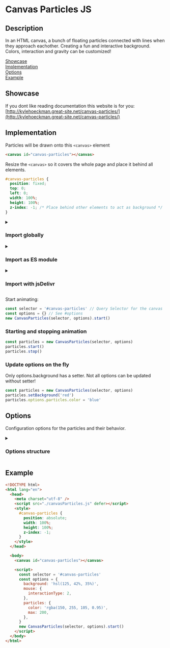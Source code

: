 # Canvas Particles JS

## Description

In an HTML canvas, a bunch of floating particles connected with lines when they approach eachother.
Creating a fun and interactive background. Colors, interaction and gravity can be customized!

[Showcase](#showcase)<br>
[Implementation](#implementation)<br>
[Options](#options)<br>
[Example](#example)

## Showcase

If you dont like reading documentation this website is for you:<br>
[http://kylehoeckman.great-site.net/canvas-particles/](http://kylehoeckman.great-site.net/canvas-particles/)

## Implementation

Particles will be drawn onto this `<canvas>` element

```html
<canvas id="canvas-particles"></canvas>
```

Resize the `<canvas>` so it covers the whole page and place it behind all elements.

```css
#canvas-particles {
  position: fixed;
  top: 0;
  left: 0;
  width: 100%;
  height: 100%;
  z-index: -1; /* Place behind other elements to act as background */
}
```

<details>
  <summary><h3>Import globally</h3></summary>
  
  Add a `<script>` element in the `<head>` to import the *canvasParticles.js* file.<br>
  ```html
  <head>
    <script src="./canvasParticles.js" defer></script>
  </head>
  ```

Add an inline `<script>` element at the very bottom of the `<body>`.

```html
<body>
  ...

  <script>
    const initParticles = () => {
      const selector = '#canvas-particles' // Query Selector for the canvas
      const options = {} // See #options
      new CanvasParticles(selector, options).start()
    }
    document.addEventListener('DOMContentLoaded', initParticles)
  </script>
</body>
```

</details>

<details>
  <summary><h3>Import as ES module</h3></summary>

Be aware that using ES modules is only possible when running the application on a (local) server.<br>
[Same Origin Policy](https://developer.mozilla.org/en-US/docs/Web/Security/Same-origin_policy)

Add a `<script>` element in the `<head>` to import _initParticles.js_.

```html
<head>
  <script src="./initParticles.js" type="module"></script>
</head>
```

Inside _initParticles.js_:

```js
import CanvasParticles from './canvasParticles.mjs'

const selector = '#canvas-particles' // Query Selector for the canvas
const options = {} // See #options
new CanvasParticles(selector, options).start()
```

</details>

<details>
  <summary><h3>Import with jsDelivr</h3></summary>

Add the following `<script>` elements in the `<head>`:

```html
<head>
  <script src="https://cdn.jsdelivr.net/npm/canvasparticles-js@3.2/canvasParticles.min.js" defer></script>
</head>
```

</details>

Start animating:

```js
const selector = '#canvas-particles' // Query Selector for the canvas
const options = {} // See #options
new CanvasParticles(selector, options).start()
```

### Starting and stopping animation

```js
const particles = new CanvasParticles(selector, options)
particles.start()
particles.stop()
```

### Update options on the fly

Only options.background has a setter.
Not all options can be updated without setter!

```js
const particles = new CanvasParticles(selector, options)
particles.setBackground('red')
particles.options.particles.color = 'blue'
```

## Options

Configuration options for the particles and their behavior.

<details>
  <summary><h3>Options structure</h3></summary>

The default value will be used when an option is assigned an invalid value.<br>
All recommendations are for a 179 particles at 60 updates/s. (see options.particles.ppm)

```js
const options = {
  /** @param {string} [options.background=false] - Background of the canvas. Can be any CSS supported value for the background property.
   * @note No background will be set if background is not a string.
   */
  background: 'linear-gradient(115deg, #354089, black)',

  /** @param {integer} [options.framesPerUpdate=1] - How many times the same frame will be shown before an update happens.
   * @example 60 fps / 2 framesPerUpdate = 30 updates/s
   * @example 144 fps / 3 framesPerUpdate = 48 updates/s
   * */
  framesPerUpdate: 1, // recommended: 1 - 3

  /** @param {boolean} [options.resetOnResize=false] - Create new particles when the canvas gets resized.
   * @info If false, will instead add or remove a few particles to match particles.ppm
   */
  resetOnResize: false,

  /** @param {Object} [options.mouse] - Mouse interaction settings. */
  mouse: {
    /** @param {0|1|2} [options.mouse.interactionType=1] - The type of interaction the mouse will have with particles.
     * 0 = No interaction.
     * 1 = The mouse can visually shift the particles.
     * 2 = The mouse can move the particles.
     * @note mouse.distRatio should be less than 1 to allow dragging, closer to 0 is easier to drag
     */
    interactionType: 2,

    /** @param {float} [options.mouse.connectDistMult=2÷3] - The maximum distance for the mouse to interact with the particles.
     * The value is multiplied by particles.connectDistance
     * @example 0.8 connectDistMult * 150 particles.connectDistance = 120 pixels
     */
    connectDistMult: 0.8,

    /** @param {number} [options.mouse.distRatio=2÷3] - All particles within set radius from the mouse will be drawn to mouse.connectDistance pixels from the mouse.
     * @example radius = 150 connectDistance / 0.4 distRatio = 375 pixels
     * @note Keep this value above mouse.connectDistMult
     */
    distRatio: 1, // recommended: 0.2 - 1
  },

  /** @param {Object} [options.particles] - Particle settings. */
  particles: {
    /** param {string} [options.particles.color='black'] - The color of the particles and their connections. Can be any CSS supported color format. */
    color: '#88c8ffa0',

    /** @param {number} [options.particles.ppm=100] - Particles per million (ppm).
     * This determines how many particles are created per million pixels of the canvas.
     * @example FHD on Chrome = 1920 width * 937 height = 1799040 pixels; 1799040 pixels * 100 ppm / 1000000 = 179.904 = 179 particles
     * @important The amount of particles exponentially reduces performance.
     * People with large screens will have a bad experience with high values.
     * One solution is to increase particles.connectDistance and decrease this value.
     */
    ppm: 100, // recommended: < 120

    /** @param {number} [options.particles.max=500] - The maximum number of particles allowed. */
    max: 200, // recommended: < 500

    /** @param {number} [options.particles.maxWork=Infinity] - The maximum "work" a particle can perform before its connections are no longer drawn.
     * @example 10 maxWork = 10 * 150 connectDistance = max 1500 pixels of lines drawn per particle
     * @important Low values will stabilize performance at the cost of creating an ugly effect where connections may flicker.
     */
    maxWork: 10,

    /** @param {number} [options.particles.connectDistance=150] - The maximum distance for a connection between 2 particles.
     * @note Heavily affects performance. */
    connectDistance: 150,

    /** @param {number} [options.particles.relSpeed=1] - The relative moving speed of the particles.
     * The moving speed is a random value between 0.5 and 1 pixels per update.
     * @example 2 relSpeed = 1 to 2 pixels per update
     * @example 0.5 relSpeed = 0.25 to 0.5 pixels per update
     */
    relSpeed: 0.8,

    /** @param {number} [options.particles.rotationSpeed=2] - The speed at which the particles randomly changes direction.
     * @example 1 rotationSpeed = max direction change of 0.01 radians per update
     */
    rotationSpeed: 1, // recommended: < 10
  },

  /** @param {Object} [options.gravity] - Gravitational force settings.
   * @important Heavily reduces performance if gravity.repulsive or gravity.pulling is not equal to 0
   */
  gravity: {
    /** @param {number} [options.gravity.repulsive=0] - The repulsive force between particles. */
    repulsive: 2, // recommended: 0.50 - 5.00

    /** @param {number} [options.gravity.pulling=0] - The attractive force pulling particles together. Works poorly if `gravity.repulsive` is too low.
     * @note gravity.repulsive should be great enough to prevent forming a singularity.
     */
    pulling: 0.0, // recommended: 0.01 - 0.10

    /** @param {number} [options.gravity.friction=0.9] -  The smoothness of the gravitational forces.
     * The force gets multiplied by the fricion every update.
     * @example force after x updates = force * friction ** x
     */
    friction: 0.8, // recommended: 0.500 - 0.999
  },
}
```

</details>

## Example

```html
<!DOCTYPE html>
<html lang="en">
  <head>
    <meta charset="utf-8" />
    <script src="./canvasParticles.js" defer></script>
    <style>
      #canvas-particles {
        position: absolute;
        width: 100%;
        height: 100%;
        z-index: -1;
      }
    </style>
  </head>

  <body>
    <canvas id="canvas-particles"></canvas>

    <script>
      const selector = '#canvas-particles'
      const options = {
        background: 'hsl(125, 42%, 35%)',
        mouse: {
          interactionType: 2,
        },
        particles: {
          color: 'rgba(150, 255, 105, 0.95)',
          max: 200,
        },
      }
      new CanvasParticles(selector, options).start()
    </script>
  </body>
</html>
```
